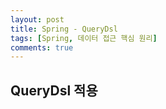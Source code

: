 ```yaml
---
layout: post
title: Spring - QueryDsl
tags: [Spring, 데이터 접근 핵심 원리]
comments: true
---
```


## QueryDsl 적용
